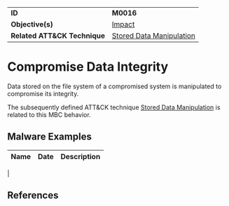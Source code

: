 |||
|---------|------------------------|
|**ID**|**M0016**|
|**Objective(s)**| [Impact](https://github.com/MBCProject/mbc-markdown/tree/master/impact)|
|**Related ATT&CK Technique**|[Stored Data Manipulation](https://attack.mitre.org/techniques/T1492/)|


Compromise Data Integrity
=========================
Data stored on the file system of a compromised system is manipulated to compromise its integrity.

The subsequently defined ATT&CK technique [Stored Data Manipulation](https://attack.mitre.org/techniques/T1492/) is related to this MBC behavior.

Malware Examples
----------------
|Name|Date|Description|
|-----------------------------|--------|-----------------------------|
| 

References
----------
